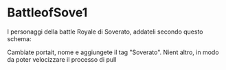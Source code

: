 # BattleofSove1


I personaggi della battle Royale di Soverato, addateli secondo questo schema:

Cambiate portait, nome e aggiungete il tag "Soverato". Nient altro, in modo da poter velocizzare il processo di pull

